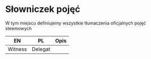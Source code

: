 # Słowniczek pojęć

W tym miejscu definiujemy wszystkie tłumaczenia oficjalnych pojęć steemowych

| EN | PL | Opis |
| -- | -- | -----|
| Witness | Delegat | |
